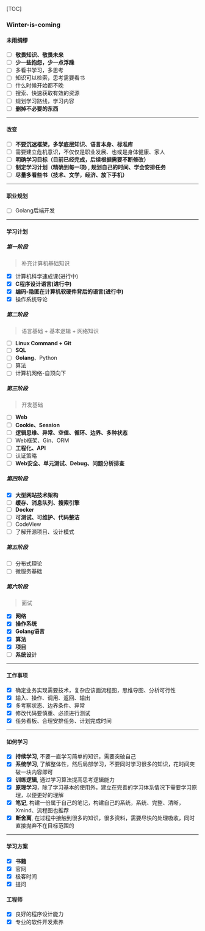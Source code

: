 [TOC]

### Winter-is-coming

#### 未雨绸缪

- [ ] **敬畏知识、敬畏未来**
- [ ] **少一些抱怨，少一点浮躁**
- [ ] 多看书学习，多思考
- [ ]  知识可以检索，思考需要看书
- [ ] 什么时候开始都不晚
- [ ] 搜索、快速获取有效的资源
- [ ] 规划学习路线，学习内容
- [ ] **删掉不必要的东西**

---

#### 改变

- [ ] **不要沉迷框架，多学底层知识、语言本身、标准库**
- [ ] 需要建立危机意识，不仅仅是职业发展、也或是身体健康、家人
- [ ] **明确学习目标（目前已经完成，后续根据需要不断修改）**
- [ ] **制定学习计划（精确到每一项) , 规划自己的时间、学会安排任务**
- [ ] **尽量多看些书（技术、文学，经济、放下手机）**

---

#### 职业规划

- [ ] Golang后端开发

---

#### 学习计划

##### 第一阶段

> 补充计算机基础知识

- [x] 计算机科学速成课(进行中)
- [x] **C程序设计语言(进行中)**
- [x] **编码-隐匿在计算机软硬件背后的语言(进行中)**
- [x] 操作系统导论

##### 第二阶段

> 语言基础 + 基本逻辑 + 网络知识

- [ ] **Linux Command + Git**
- [ ] **SQL**
- [ ] **Golang**、Python
- [ ] 算法
- [ ] 计算机网络-自顶向下

##### 第三阶段

> 开发基础

- [ ] **Web** 
- [ ] **Cookie、Session**
- [ ] **逻辑思维、异常、空值、循环、边界、多种状态**
- [ ] Web框架、Gin、ORM
- [ ] **工程化、API**
- [ ] 认证策略
- [ ] **Web安全、单元测试、Debug、问题分析排查**

##### 第四阶段

- [x] **大型网站技术架构**
- [ ] **缓存、消息队列、搜索引擎**
- [ ] **Docker**
- [ ] **可测试、可维护、代码整洁**
- [ ] CodeView
- [ ] 了解开源项目、设计模式

##### 第五阶段

- [ ] 分布式理论
- [ ] 微服务基础

##### 第六阶段

> 面试

- [x] **网络**
- [x] **操作系统**
- [x] **Golang语言**
- [x] **算法**
- [x] **项目**
- [ ] **系统设计**

---

#### 工作事项

- [x] 确定业务实现需要技术，复杂应该画流程图，思维导图、分析可行性
- [x] 输入、操作、调用、返回、输出
- [x] 多考察状态、边界条件、异常
- [x] 修改代码要慎重、必须进行测试
- [x] 任务看板、合理安排任务、计划完成时间

---

#### 如何学习

- [x] **持续学习**, 不要一直学习简单的知识，需要突破自己
- [x] **系统学习**, 了解整体性，然后局部学习，不要同时学习很多的知识，花时间突破一块内容即可
- [x] **训练逻辑**, 通过学习算法提高思考逻辑能力
- [x] **原理学习**，除了学习基本的使用外，建立在完善的学习体系情况下需要学习原理，以便更好的理解
- [x] **笔记**, 构建一份属于自己的笔记，构建自己的系统，系统、完整、清晰，Xmind、流程图也推荐
- [x] **断舍离**, 在过程中接触到很多的知识，很多资料，需要尽快的处理吸收，同时直接抛弃不在目标范围的

---

#### 学习方案

- [x] **书籍**
- [x] 官网
- [x] 极客时间
- [x] 提问

#### 工程师

- [x] 良好的程序设计能力
- [x] 专业的软件开发素养
